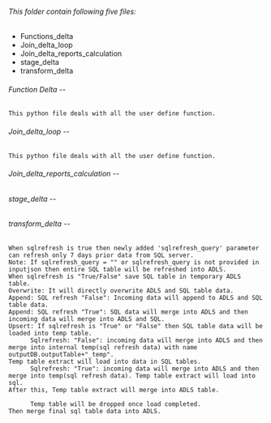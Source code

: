 ###### This folder contain following five files:
  * Functions_delta
  * Join_delta_loop
  * Join_delta_reports_calculation
  * stage_delta
  * transform_delta
###### Function Delta --
    This python file deals with all the user define function.
    
###### Join_delta_loop --
    This python file deals with all the user define function.

###### Join_delta_reports_calculation --


###### stage_delta --


###### transform_delta --
    When sqlrefresh is true then newly added 'sqlrefresh_query' parameter can refresh only 7 days prior data from SQL server. 
    Note: If sqlrefresh_query = "" or sqlrefresh_query is not provided in inputjson then entire SQL table will be refreshed into ADLS.
    When sqlrefresh is "True/False" save SQL table in temporary ADLS table.
    Overwrite: It will directly overwrite ADLS and SQL table data.
    Append: SQL refresh "False": Incoming data will append to ADLS and SQL table data.
    Append: SQL refresh "True": SQL data will merge into ADLS and then incoming data will merge into ADLS and SQL.
    Upsert: If sqlrefresh is "True" or "False" then SQL table data will be loaded into temp table.
		  Sqlrefresh: "False": incoming data will merge into ADLS and then merge into internal temp(sql refresh data) with name outputDB.outputTable+"_temp". 
    Temp table extract will load into data in SQL tables.
		  Sqlrefresh: "True": incoming data will merge into ADLS and then merge into temp(sql refresh data). Temp table extract will load into sql. 
    After this, Temp table extract will merge into ADLS table.
    
		  Temp table will be dropped once load completed.
    Then merge final sql table data into ADLS.
